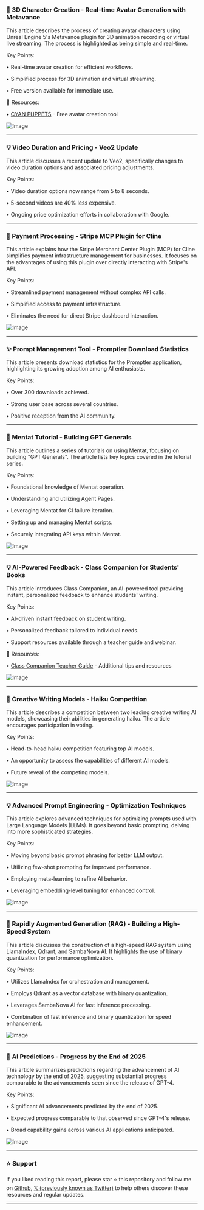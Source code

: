 ### 🚀 3D Character Creation - Real-time Avatar Generation with Metavance

This article describes the process of creating avatar characters using Unreal Engine 5's Metavance plugin for 3D animation recording or virtual live streaming.  The process is highlighted as being simple and real-time.

Key Points:

• Real-time avatar creation for efficient workflows.

• Simplified process for 3D animation and virtual streaming.

• Free version available for immediate use.


🔗 Resources:

• [CYAN PUPPETS](link_to_cyanpuppets_download) - Free avatar creation tool

![Image](https://pbs.twimg.com/ext_tw_video_thumb/1892418959322075137/pu/img/Z-D6kZbclNDmrB09.jpg)


---

### 💡 Video Duration and Pricing - Veo2 Update

This article discusses a recent update to Veo2, specifically changes to video duration options and associated pricing adjustments.

Key Points:

• Video duration options now range from 5 to 8 seconds.

• 5-second videos are 40% less expensive.

• Ongoing price optimization efforts in collaboration with Google.


---

### 🤖 Payment Processing - Stripe MCP Plugin for Cline

This article explains how the Stripe Merchant Center Plugin (MCP) for Cline simplifies payment infrastructure management for businesses.  It focuses on the advantages of using this plugin over directly interacting with Stripe's API.

Key Points:

• Streamlined payment management without complex API calls.

• Simplified access to payment infrastructure.

• Eliminates the need for direct Stripe dashboard interaction.


![Image](https://pbs.twimg.com/media/GkWnlMVa4AAdE_-)


---

### ✨ Prompt Management Tool - Promptler Download Statistics

This article presents download statistics for the Promptler application, highlighting its growing adoption among AI enthusiasts.

Key Points:

• Over 300 downloads achieved.

• Strong user base across several countries.

• Positive reception from the AI community.



---

### 🤖 Mentat Tutorial - Building GPT Generals

This article outlines a series of tutorials on using Mentat, focusing on building "GPT Generals".  The article lists key topics covered in the tutorial series.

Key Points:

• Foundational knowledge of Mentat operation.

• Understanding and utilizing Agent Pages.

• Leveraging Mentat for CI failure iteration.

• Setting up and managing Mentat scripts.

• Securely integrating API keys within Mentat.


![Image](https://pbs.twimg.com/amplify_video_thumb/1893097728638431232/img/9lD7l5kF9kbxPgQJ.jpg)


---

### 💡 AI-Powered Feedback - Class Companion for Students' Books

This article introduces Class Companion, an AI-powered tool providing instant, personalized feedback to enhance students' writing.

Key Points:

• AI-driven instant feedback on student writing.

• Personalized feedback tailored to individual needs.

•  Support resources available through a teacher guide and webinar.


🔗 Resources:

• [Class Companion Teacher Guide](https://hubs.la/Q037pMNP0) - Additional tips and resources

![Image](https://pbs.twimg.com/media/GkWKOgIWAAAtu_L?format=jpg&name=small)


---

### 🤖 Creative Writing Models - Haiku Competition

This article describes a competition between two leading creative writing AI models, showcasing their abilities in generating haiku.  The article encourages participation in voting.

Key Points:

• Head-to-head haiku competition featuring top AI models.

•  An opportunity to assess the capabilities of different AI models.

•  Future reveal of the competing models.


![Image](https://pbs.twimg.com/media/GkWKO37WIAAZ1Al?format=jpg&name=small)


---

### 💡  Advanced Prompt Engineering - Optimization Techniques

This article explores advanced techniques for optimizing prompts used with Large Language Models (LLMs).  It goes beyond basic prompting, delving into more sophisticated strategies.

Key Points:

•  Moving beyond basic prompt phrasing for better LLM output.

•  Utilizing few-shot prompting for improved performance.

•  Employing meta-learning to refine AI behavior.

•  Leveraging embedding-level tuning for enhanced control.


![Image](https://pbs.twimg.com/media/GkWJvjkbQAALaTS?format=jpg&name=small)


---

### 🤖  Rapidly Augmented Generation (RAG) - Building a High-Speed System

This article discusses the construction of a high-speed RAG system using LlamaIndex, Qdrant, and SambaNova AI.  It highlights the use of binary quantization for performance optimization.

Key Points:

•  Utilizes LlamaIndex for orchestration and management.

•  Employs Qdrant as a vector database with binary quantization.

•  Leverages SambaNova AI for fast inference processing.

•  Combination of fast inference and binary quantization for speed enhancement.


![Image](https://pbs.twimg.com/media/GkWAy5OaAAAs9-k?format=png&name=small)


---

### 🤖 AI Predictions - Progress by the End of 2025

This article summarizes predictions regarding the advancement of AI technology by the end of 2025, suggesting substantial progress comparable to the advancements seen since the release of GPT-4.

Key Points:

•  Significant AI advancements predicted by the end of 2025.

•  Expected progress comparable to that observed since GPT-4's release.

•  Broad capability gains across various AI applications anticipated.


![Image](https://pbs.twimg.com/media/GkWHOnLX0AAcp9D?format=png&name=small)


---

### ⭐️ Support

If you liked reading this report, please star ⭐️ this repository and follow me on [Github](https://github.com/Drix10), [𝕏 (previously known as Twitter)](https://x.com/DRIX_10_) to help others discover these resources and regular updates.

---